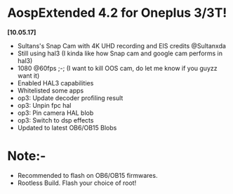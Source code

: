 # AospExtended 4.2 for Oneplus 3/3T!

**[10.05.17]**

- Sultans's Snap Cam with 4K UHD recording and EIS 
credits @Sultanxda
- Still using hal3 (I kinda like how Snap cam and google cam performs in hal3)
- 1080 @60fps ;-; (I want to kill OOS cam, do let me know if you guyzz want it)
- Enabled HAL3 capabilities
- Whitelisted some apps
- op3: Update decoder profiling result
- op3: Unpin fpc hal
- op3: Pin camera HAL blob 
- op3: Switch to dsp effects
- Updated to latest OB6/OB15 Blobs

# Note:-
- Recommended to flash on OB6/OB15 firmwares.
- Rootless Build. Flash your choice of root!
